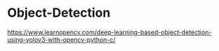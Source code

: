 # Object-Detection
https://www.learnopencv.com/deep-learning-based-object-detection-using-yolov3-with-opencv-python-c/
